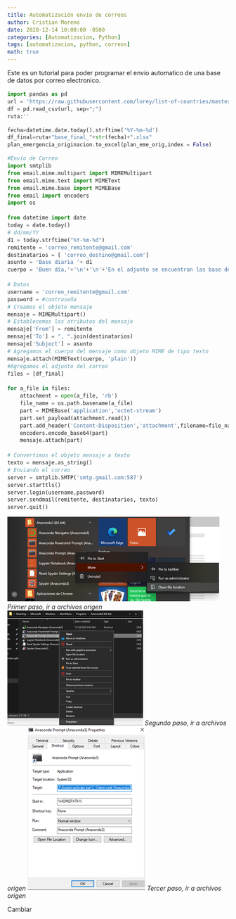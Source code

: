 ```yaml
---
title: Automatización envío de correos 
author: Cristian Moreno
date: 2020-12-14 10:00:00 -0500
categories: [Automatizacion, Python]
tags: [automatizacion, python, correos]
math: true
---
```


Este es un tutorial para poder programar el envío automatico de una base de datos por correo electronico. 

```python
import pandas as pd
url = 'https://raw.githubusercontent.com/lorey/list-of-countries/master/csv/countries.csv'
df = pd.read_csv(url, sep=";")
ruta:''
```


```python
fecha=datetime.date.today().strftime('%Y-%m-%d')
df_final=ruta+"base_final_"+str(fecha)+".xlsx"
plan_emergencia_originacion.to_excel(plan_eme_orig,index = False)
```


```python
#Envío de Correo
import smtplib
from email.mime.multipart import MIMEMultipart
from email.mime.text import MIMEText
from email.mime.base import MIMEBase
from email import encoders
import os

from datetime import date
today = date.today()
# dd/mm/YY
d1 = today.strftime("%Y-%m-%d")
remitente = 'correo_remitente@gmail.com'
destinatarios = [ 'correo_destino@gmail.com']
asunto = 'Base diaria '+ d1
cuerpo = 'Buen día,'+'\n'+'\n'+'En el adjunto se encuentran las base del día de hoy.'+'\n'+'\n'+' Quedo atento a tus comentarios.'

# Datos
username = 'correo_remitente@gmail.com'
password = #contraseña
# Creamos el objeto mensaje
mensaje = MIMEMultipart()
# Establecemos los atributos del mensaje
mensaje['From'] = remitente
mensaje['To'] = ", ".join(destinatarios)
mensaje['Subject'] = asunto
# Agregamos el cuerpo del mensaje como objeto MIME de tipo texto
mensaje.attach(MIMEText(cuerpo, 'plain'))
#Agregamos el adjunto del correo
files = [df_final]

for a_file in files:
    attachment = open(a_file, 'rb')
    file_name = os.path.basename(a_file)
    part = MIMEBase('application','octet-stream')
    part.set_payload(attachment.read())
    part.add_header('Content-Disposition','attachment',filename=file_name)
    encoders.encode_base64(part)
    mensaje.attach(part)

# Convertimos el objeto mensaje a texto
texto = mensaje.as_string()
# Enviando el correo
server = smtplib.SMTP('smtp.gmail.com:587')
server.starttls()
server.login(username,password)
server.sendmail(remitente, destinatarios, texto)
server.quit()
```


![Primer paso, ir a archivos origen](/assets/img/2020-12-14-automatizacion-envio-correos/paso_1_link_python.png)
*Primer paso, ir a archivos origen*
![Segundo paso, ir a archivos origen](/assets/img/2020-12-14-automatizacion-envio-correos/paso_2_link_python.png)
*Segundo paso, ir a archivos origen*
![Tercer paso, ir a archivos origen](/assets/img/2020-12-14-automatizacion-envio-correos/paso_3_link_python.png)
*Tercer paso, ir a archivos origen*



Cambiar 